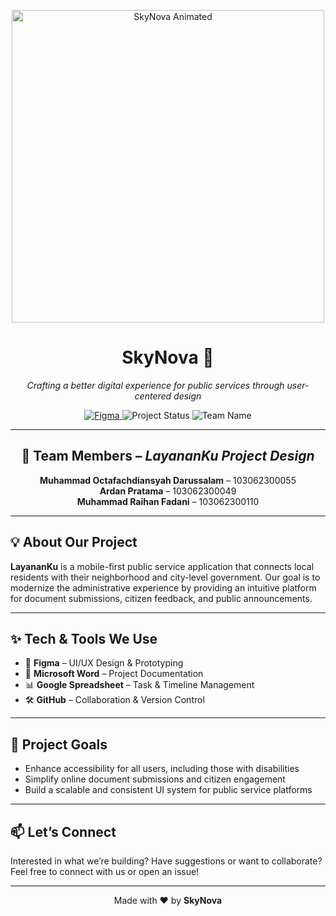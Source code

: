 <p align="center">
  <img src="https://media3.giphy.com/media/v1.Y2lkPTc5MGI3NjExc2JwZW1od2d0cml4ZDV3Nncyb3E4eTBhczhvODc5MzdpNnZuYjJ1NCZlcD12MV9pbnRlcm5hbF9naWZfYnlfaWQmY3Q9Zw/3o7btRkeE7RtAq8DnO/giphy.gif" width="500" alt="SkyNova Animated"/>
</p>

<h1 align="center">SkyNova 🚀</h1>
<p align="center"><i>Crafting a better digital experience for public services through user-centered design</i></p>

<p align="center">
  <a href="https://www.figma.com/design/1QLDXZe3AEHJKtxLNIpBEl/Untitled?node-id=0-1&t=QgoH1bTMrHQVfjDo-1" target="_blank">
    <img src="https://img.shields.io/badge/Figma-Design-blue?logo=figma" alt="Figma">
  </a>
  <img src="https://img.shields.io/badge/Status-In_Progress-yellow" alt="Project Status">
  <img src="https://img.shields.io/badge/Team-SkyNova-lightgrey" alt="Team Name">
</p>

---

<h2 align="center">👥 Team Members – <i>LayananKu Project Design</i></h2>

<p align="center">
  <b>Muhammad Octafachdiansyah Darussalam</b> – 103062300055<br>
  <b>Ardan Pratama</b> – 103062300049<br>
  <b>Muhammad Raihan Fadani</b> – 103062300110
</p>

---

## 💡 About Our Project

**LayananKu** is a mobile-first public service application that connects local residents with their neighborhood and city-level government. Our goal is to modernize the administrative experience by providing an intuitive platform for document submissions, citizen feedback, and public announcements.

---

## ✨ Tech & Tools We Use

- 🎨 **Figma** – UI/UX Design & Prototyping  
- 📄 **Microsoft Word** – Project Documentation  
- 📊 **Google Spreadsheet** – Task & Timeline Management  
- 🛠️ **GitHub** – Collaboration & Version Control

---

## 🎯 Project Goals

- Enhance accessibility for all users, including those with disabilities  
- Simplify online document submissions and citizen engagement  
- Build a scalable and consistent UI system for public service platforms

---

## 📫 Let’s Connect

Interested in what we’re building? Have suggestions or want to collaborate? Feel free to connect with us or open an issue!

---

<p align="center">Made with ❤️ by <b>SkyNova</b></p>
